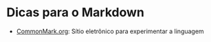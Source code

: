 # Dicas para o Markdown

* [CommonMark.org](http://commonmark.org): Sítio eletrônico para experimentar a linguagem
